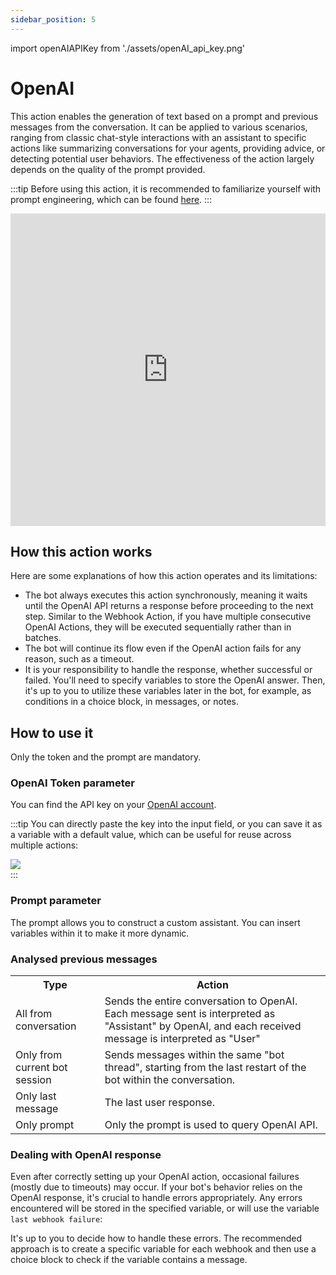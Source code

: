 ```yaml
---
sidebar_position: 5
---
```


import openAIAPIKey from './assets/openAI_api_key.png'

# OpenAI

This action enables the generation of text based on a prompt and previous messages from the conversation. It can be applied to various scenarios, ranging from classic chat-style interactions with an assistant to specific actions like summarizing conversations for your agents, providing advice, or detecting potential user behaviors. The effectiveness of the action largely depends on the quality of the prompt provided.

:::tip
Before using this action, it is recommended to familiarize yourself with prompt engineering, which can be found [here](https://platform.openai.com/docs/guides/prompt-engineering).
:::

<iframe width="100%" height="500" src="https://www.youtube.com/embed/qvKuamQ207k" title="How to use the &quot;OpenAI&quot; action - Callbell Chatbot" frameborder="0" allow="accelerometer; autoplay; clipboard-write; encrypted-media; gyroscope; picture-in-picture; web-share" allowfullscreen></iframe>

## How this action works

Here are some explanations of how this action operates and its limitations:

- The bot always executes this action synchronously, meaning it waits until the OpenAI API returns a response before proceeding to the next step. Similar to the Webhook Action, if you have multiple consecutive OpenAI Actions, they will be executed sequentially rather than in batches.
- The bot will continue its flow even if the OpenAI action fails for any reason, such as a timeout.
- It is your responsibility to handle the response, whether successful or failed. You'll need to specify variables to store the OpenAI answer. Then, it's up to you to utilize these variables later in the bot, for example, as conditions in a choice block, in messages, or notes.

## How to use it

Only the token and the prompt are mandatory.

### OpenAI Token parameter

You can find the API key on your [OpenAI account](https://platform.openai.com/api-keys).

:::tip
You can directly paste the key into the input field, or you can save it as a variable with a default value, which can be useful for reuse across multiple actions:

<div class="text--center">
    <img src={openAIAPIKey} width={500} />
</div>
:::

### Prompt parameter

The prompt allows you to construct a custom assistant. You can insert variables within it to make it more dynamic.

### Analysed previous messages

<table>
  <tr>
    <th>Type</th>
    <th>Action</th>
  </tr>
  <tr>
    <td>All from conversation</td>
    <td>Sends the entire conversation to OpenAI. Each message sent is interpreted as "Assistant" by OpenAI, and each received message is interpreted as "User"</td>
  </tr>
  <tr>
    <td>Only from current bot session</td>
    <td>Sends messages within the same "bot thread", starting from the last restart of the bot within the conversation.</td>
  </tr>
  <tr>
    <td>Only last message</td>
    <td>The last user response.</td>
  </tr>
  <tr>
    <td>Only prompt</td>
    <td>Only the prompt is used to query OpenAI API.</td>
  </tr>
</table>

### Dealing with OpenAI response

Even after correctly setting up your OpenAI action, occasional failures (mostly due to timeouts) may occur. If your bot's behavior relies on the OpenAI response, it's crucial to handle errors appropriately. Any errors encountered will be stored in the specified variable, or will use the variable `last webhook failure`:

It's up to you to decide how to handle these errors. The recommended approach is to create a specific variable for each webhook and then use a choice block to check if the variable contains a message.
